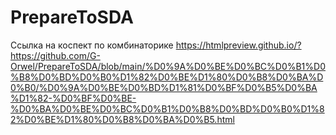 # PrepareToSDA
Ссылка на коспект по комбинаторике
https://htmlpreview.github.io/?https://github.com/G-Orwel/PrepareToSDA/blob/main/%D0%9A%D0%BE%D0%BC%D0%B1%D0%B8%D0%BD%D0%B0%D1%82%D0%BE%D1%80%D0%B8%D0%BA%D0%B0/%D0%9A%D0%BE%D0%BD%D1%81%D0%BF%D0%B5%D0%BA%D1%82-%D0%BF%D0%BE-%D0%BA%D0%BE%D0%BC%D0%B1%D0%B8%D0%BD%D0%B0%D1%82%D0%BE%D1%80%D0%B8%D0%BA%D0%B5.html
